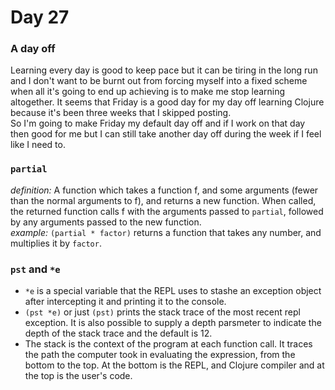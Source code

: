 # Day 27

### A day off
Learning every day is good to keep pace but it can be tiring in the long run and I don't want to be burnt out from forcing myself into a fixed scheme when all it's 
going to end up achieving is to make me stop learning altogether.
It seems that Friday is a good day for my day off learning Clojure because it's been three weeks that I skipped posting.  
So I'm going to make Friday my default day off and if I work on that day then good for me but I can still take another day off during the week if I feel like I 
need to.  

### `partial`
_definition:_ A function which takes a function f, and some arguments (fewer than the normal arguments to f), and returns a new function. When called, the returned function calls f with the arguments passed to `partial`, followed by any arguments passed to the new function.  
_example:_ `(partial * factor)` returns a function that takes any number, and multiplies it by `factor`.

### `pst` and `*e`
- `*e` is a special variable that the REPL uses to stashe an exception object after intercepting it and printing it to the console.  
- `(pst *e)` or just `(pst)` prints the stack trace of the most recent repl exception. It is also possible to supply a depth parsmeter to indicate the depth of the 
stack trace and the default is 12.
- The stack is the context of the program at each function call. It traces the path the computer took in evaluating the expression, from the bottom to the top. At the bottom is the REPL, and Clojure compiler and at the top is the user's code.
